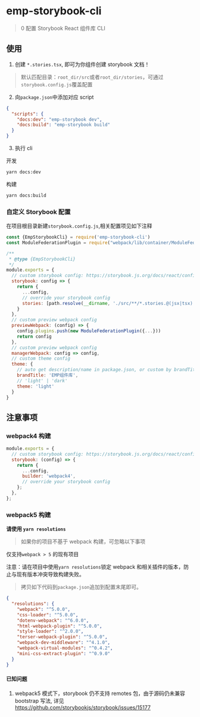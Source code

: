 # emp-storybook-cli

> 0 配置 Storybook React 组件库 CLI

## 使用

1. 创建 `*.stories.tsx`, 即可为你组件创建 storybook 文档！

> 默认匹配目录：`root_dir/src`或者`root_dir/stories`，可通过`storybook.config.js`覆盖配置

2. 向`package.json`中添加对应 script

```json
{
  "scripts": {
    "docs:dev": "emp-storybook dev",
    "docs:build": "emp-storybook build"
  }
}
```

3. 执行 cli

开发

```sh
yarn docs:dev
```

构建

```sh
yarn docs:build
```

### 自定义 Storybook 配置

在项目根目录新建`storybook.config.js`,相关配置项见如下注释

```js
const {EmpStorybookCli} = require('emp-storybook-cli')
const ModuleFederationPlugin = require("webpack/lib/container/ModuleFederationPlugin");

/**
 * @type {EmpStorybookCli}
 */
module.exports = {
  // custom storybook config: https://storybook.js.org/docs/react/configure/overview
  storybook: config => {
    return {
      ...config,
      // override your storybook config
      stories: [path.resolve(__dirname, './src/**/*.stories.@(jsx|tsx)')],
    }
  },
  // custom preview webpack config
  previewWebpack: (config) => {
    config.plugins.push(new ModuleFederationPlugin({...}))
    return config
  },
  // custom preview webpack config
  managerWebpack: config => config,
  // custom theme config
  theme: {
    // auto get description/name in package.json, or custom by brandTitle
    brandTitle: 'EMP组件库',
    // 'light' | 'dark'
    theme: 'light'
  }
}

```

## 注意事项

### webpack4 构建

```js
module.exports = {
  // custom storybook config: https://storybook.js.org/docs/react/configure/overview
  storybook: (config) => {
    return {
      ...config,
      builder: 'webpack4',
      // override your storybook config
    };
  },
};
```

### webpack5 构建

**请使用 `yarn resolutions`**

> 如果你的项目不基于 webpack 构建，可忽略以下事项

仅支持`webpack > 5` 的现有项目

注意：请在项目中使用`yarn resolutions`锁定 webpack 和相关插件的版本，防止与现有版本冲突导致构建失败。

> 拷贝如下代码到`package.json`追加到配置末尾即可。

```json
{
  "resolutions": {
    "webpack": "^5.0.0",
    "css-loader": "^5.0.0",
    "dotenv-webpack": "^6.0.0",
    "html-webpack-plugin": "^5.0.0",
    "style-loader": "^2.0.0",
    "terser-webpack-plugin": "^5.0.0",
    "webpack-dev-middleware": "^4.1.0",
    "webpack-virtual-modules": "^0.4.2",
    "mini-css-extract-plugin": "^0.9.0"
  }
}
```

#### 已知问题

1. webpack5 模式下，storybook 仍不支持 remotes 包，由于源码仍未兼容 bootstrap 写法, 详见
   https://github.com/storybookjs/storybook/issues/15177
